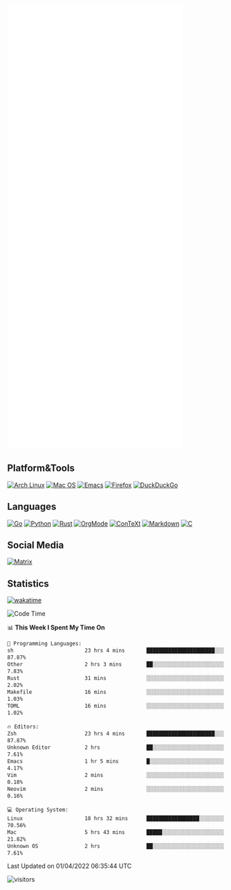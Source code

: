 ![Metrics](https://github.com/SteamedFish/SteamedFish/blob/master/github-metrics.svg)

## Platform&Tools

[![Arch Linux](https://img.shields.io/badge/ArchLinux-1793D1?logo=arch-linux&logoColor=fff&style=flat-square)](https://archlinux.org/)
[![Mac OS](https://img.shields.io/badge/MacOS-000000?style=flat-square&logo=macos&logoColor=F0F0F0)](https://www.apple.com/macos/)
[![Emacs](https://img.shields.io/badge/Emacs-%237F5AB6.svg?&style=flat-square&logo=gnu-emacs&logoColor=white)](https://www.gnu.org/software/emacs/)
[![Firefox](https://img.shields.io/badge/Firefox-FF7139?style=flat-square&logo=Firefox-Browser&logoColor=white)](https://firefox.com/)
[![DuckDuckGo](https://img.shields.io/badge/DuckDuckGo-DE5833?style=flat-square&logo=DuckDuckGo&logoColor=white)](https://duckduckgo.com/)

## Languages

[![Go](https://img.shields.io/badge/Golang-%2300ADD8.svg?style=flat-square&logo=go&logoColor=white)](https://golang.org/)
[![Python](https://img.shields.io/badge/Python-3670A0?style=flat-square&logo=python&logoColor=ffdd54)](https://www.python.org/)
[![Rust](https://img.shields.io/badge/Rust-%23000000.svg?style=flat-square&logo=rust&logoColor=white)](https://www.rust-lang.org/)
[![OrgMode](https://img.shields.io/badge/OrgMode-%23000000.svg?style=flat-square&logo=org&logoColor=white)](https://orgmode.org/)
[![ConTeXt](https://img.shields.io/badge/ConTeXt-%23008080.svg?style=flat-square&logo=latex&logoColor=white)](https://contextgarden.net/)
[![Markdown](https://img.shields.io/badge/MarkDown-%23000000.svg?style=flat-square&logo=markdown&logoColor=white)](https://daringfireball.net/projects/markdown/)
[![C](https://img.shields.io/badge/C-%2300599C.svg?style=flat-square&logo=c&logoColor=white)](https://www.iso.org/standard/74528.html)

## Social Media

[![Matrix](https://img.shields.io/badge/SteamedFish-2CA5E0?style=social&logo=matrix&logoColor=black)](https://matrix.to/#/@i:steamedfish.org)

## Statistics
[![wakatime](https://wakatime.com/badge/user/168280d6-fcf2-4b4f-ad3a-dc4612f35b38.svg)](https://wakatime.com/@168280d6-fcf2-4b4f-ad3a-dc4612f35b38)

<!--START_SECTION:waka-->
![Code Time](http://img.shields.io/badge/Code%20Time-1%2C720%20hrs%2046%20mins-blue)

📊 **This Week I Spent My Time On** 

```text
💬 Programming Languages: 
sh                       23 hrs 4 mins       ██████████████████████░░░   87.87% 
Other                    2 hrs 3 mins        ██░░░░░░░░░░░░░░░░░░░░░░░   7.83% 
Rust                     31 mins             ░░░░░░░░░░░░░░░░░░░░░░░░░   2.02% 
Makefile                 16 mins             ░░░░░░░░░░░░░░░░░░░░░░░░░   1.03% 
TOML                     16 mins             ░░░░░░░░░░░░░░░░░░░░░░░░░   1.02%

🔥 Editors: 
Zsh                      23 hrs 4 mins       ██████████████████████░░░   87.87% 
Unknown Editor           2 hrs               ██░░░░░░░░░░░░░░░░░░░░░░░   7.61% 
Emacs                    1 hr 5 mins         █░░░░░░░░░░░░░░░░░░░░░░░░   4.17% 
Vim                      2 mins              ░░░░░░░░░░░░░░░░░░░░░░░░░   0.18% 
Neovim                   2 mins              ░░░░░░░░░░░░░░░░░░░░░░░░░   0.16%

💻 Operating System: 
Linux                    18 hrs 32 mins      █████████████████░░░░░░░░   70.56% 
Mac                      5 hrs 43 mins       █████░░░░░░░░░░░░░░░░░░░░   21.82% 
Unknown OS               2 hrs               ██░░░░░░░░░░░░░░░░░░░░░░░   7.61%

```


 Last Updated on 01/04/2022 06:35:44 UTC
<!--END_SECTION:waka-->

![visitors](https://visitor-badge.laobi.icu/badge?page_id=SteamedFish.SteamedFish)

